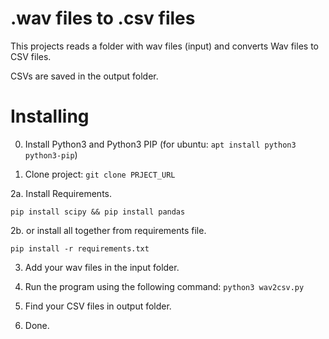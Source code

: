 # .wav files to .csv files 

This projects reads a folder with wav files (input) and converts Wav files to CSV files. 

CSVs are saved in the output folder.


# Installing

0. Install Python3 and Python3 PIP   (for ubuntu: `apt install python3 python3-pip`)

1. Clone project: ``` git clone PRJECT_URL ```

2a. Install Requirements.

``` pip install scipy && pip install pandas ```

2b. or install all together from requirements file.
 
```pip install -r requirements.txt```

3. Add your wav files in the input folder.

4. Run the program using the following command: ```python3 wav2csv.py```

5. Find your CSV files in output folder.

6. Done.






